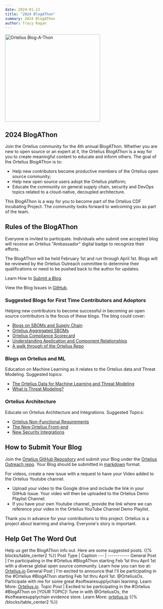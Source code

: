 ```yaml
---
date: 2024-01-12
title: "2024 BlogAThon"
summary: 2024 BlogAThon
author: Tracy Ragan
---
```


<div class="col-center">
<img src="/images/blogathon2024.png" alt="Ortelius Blog-A-Thon" height="288px" width="312px" />
</div>
<p></p>

## 2024 BlogAThon

Join the Ortelius community for the 4th annual BlogAThon. Whether you are new to open source or an expert at it, the Ortelius BlogAThon is a way for you to create meaningful content to educate and inform others. The goal of the Ortelius BlogAThon is to:

* Help new contributors become productive members of the Ortelius open source community;
* Help new open source users adopt the Ortelius platform;
* Educate the community on general supply chain, security and DevOps topics related to a cloud-native, decoupled architecture.

This BlogAThon is a way for you to become part of the Ortelius CDF Incubating Project. The community looks forward to welcoming you as part of the team.

## Rules of the BlogAThon

Everyone is invited to participate. Individuals who submit one accepted blog will receive an Ortelius "Ambassador" digital badge to recognize their efforts. 

The BlogAThon will be held February 1st and run through April 1st. Blogs will be reviewed by the Ortelius Outreach committee to determine their qualifications or need to be pushed back to the author for updates. 

Learn How to [Submit a Blog](https://ortelius.io/blog/2023/03/08/how-to-submit-blogs-to-ortelius/).

View the Blog Issues in [GitHub](https://github.com/ortelius/outreach/issues).

### Suggested Blogs for First Time Contributors and Adoptors

Helping new contributors to become successful in becoming an open source contributors is the focus of these blogs. The blog could cover:

- [Blogs on SBOMs and Supply Chain](https://github.com/ortelius/outreach/issues/16)
- [Ortelius Aggregated SBOMs](https://github.com/ortelius/outreach/issues/35)
- [Ortelius Compliance Scorecard](https://github.com/ortelius/outreach/issues/36)
- [Understanding Application and Component Relationships](https://github.com/ortelius/outreach/issues/12)
- [A walk through of the Ortelius Repo](https://github.com/ortelius/outreach/issues/5)


### Blogs on Ortelius and ML

Education on Machine Learning as it relates to the Ortelius data and Threat Modeling. Suggested topics:

- [The Ortelius Data for Machine Learning and Threat Modeling](https://github.com/ortelius/outreach/issues/37)
- [What is Threat Modeling?](https://github.com/ortelius/outreach/issues/38)

### Ortelius Architecture

Educate on Ortelius Architecture and Integrations. Suggested Topics:

- [Ortelius Non-Functional Requirements](https://github.com/ortelius/outreach/issues/34)
- [The New Ortelius Front-end](https://github.com/ortelius/outreach/issues/39)
- [New Security Integrations](https://github.com/ortelius/outreach/issues/40)


## How to Submit Your Blog

Join the [Ortelius GitHub Repository](https://github.com/ortelius) and submit your Blog under the [Ortelius Outreach repo](https://github.com/ortelius/outreach). Your Blog should be submitted in [markdown](https://www.markdownguide.org/basic-syntax/) format.

For videos, create a new issue with a request to have your Video added to the Ortelius Youtube channel.

- Upload your video to the Google drive and include the link in your GitHub Issue. Your video will then be uploaded to the Ortelius Demo Playlist Channel.</li>
- If you have your own Youtube channel, provide the link where we can reference your video in the Ortelius YouTube Channel Demo Playlist.</li>

Thank you in advance for your contributions to this project. Ortelius is a project about learning and sharing. Everyone's story is important.

## Help Get The Word Out

Help us get the BlogAThon info out. Here are some suggested posts.
{{% blocks/table_center2 %}}
Post Type | Caption
 --- | -----------
General Post | I'm participating in the #Ortelius #BlogAThon starting Feb 1st thru April 1st with a diverse global open source community. Learn how you can too at: [Ortelius.io](https://ortelius.io/blog/)
General Post | I'm excited to announce that I'll be participating in the #Ortelius #BlogAThon starting Feb 1st thru April 1st. @OrteliusOs. Participate with me for some great #softwaresupplychain learning. Learn More: [Ortelius.io](https://ortelius.io/blog/2023/01/18/2024-blogathon/).
Topic Post | Excited to be participating in the #Ortelius #BlogAThon on [YOUR TOPIC]! Tune in with @OrteliusOs, the #softwaresupplychain evidence store. Learn More: [ortelius.io](https://ortelius.io/blog/2023/01/18/2024-blogathon/)
{{% /blocks/table_center2 %}}
